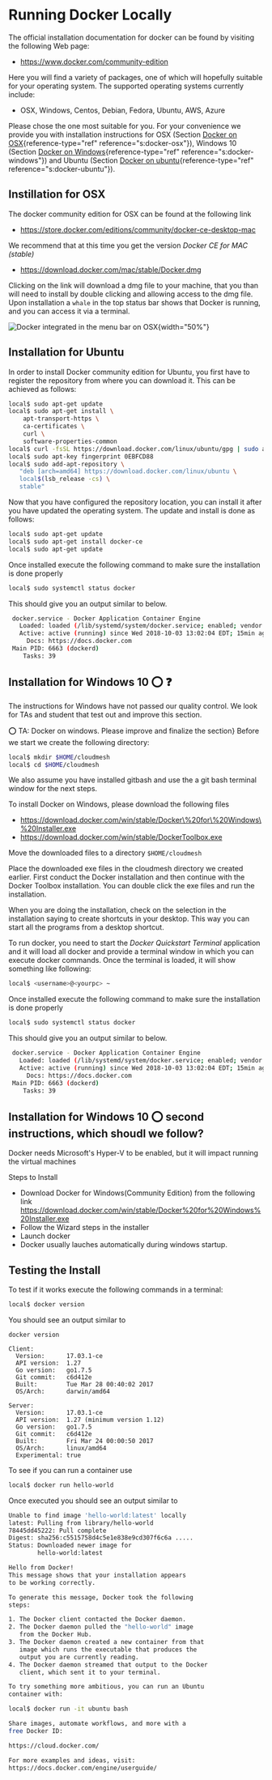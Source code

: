 # Running Docker Locally

The official installation documentation for docker can be found by
visiting the following Web page:

* <https://www.docker.com/community-edition>

Here you will find a variety of packages, one of which will hopefully
suitable for your operating system. The supported operating systems
currently include:

* OSX, Windows, Centos, Debian, Fedora, Ubuntu, AWS, Azure

Please chose the one most suitable for you. For your convenience we
provide you with installation instructions for OSX
(Section [Docker on OSX](#s:docker-osx){reference-type="ref"
reference="s:docker-osx"}), Windows 10
(Section [Docker on Windows](#s:docker-windows){reference-type="ref"
reference="s:docker-windows"}) and Ubuntu
(Section [Docker on ubuntu](#s:docker-ubuntu){reference-type="ref"
reference="s:docker-ubuntu"}).

## Instillation for OSX

The docker community edition for OSX can be found at the following link

* <https://store.docker.com/editions/community/docker-ce-desktop-mac>

We recommend that at this time you get the version *Docker CE for MAC
(stable)*

* <https://download.docker.com/mac/stable/Docker.dmg>

Clicking on the link will download a dmg file to your machine, that you
than will need to install by double clicking and allowing access to the
dmg file. Upon installation a `whale` in the top status bar shows that
Docker is running, and you can access it via a terminal.

![Docker integrated in the menu bar on OSX](images/whale-in-menu-bar.png){width="50%"}

## Installation for Ubuntu

In order to install Docker community edition for Ubuntu, you first have
to register the repository from where you can download it. This can be
achieved as follows:

```bash
local$ sudo apt-get update
local$ sudo apt-get install \
    apt-transport-https \
    ca-certificates \
    curl \
    software-properties-common
local$ curl -fsSL https://download.docker.com/linux/ubuntu/gpg | sudo apt-key add -
local$ sudo apt-key fingerprint 0EBFCD88
local$ sudo add-apt-repository \
   "deb [arch=amd64] https://download.docker.com/linux/ubuntu \
   local$(lsb_release -cs) \
   stable"
```

Now that you have configured the repository location, you can install it
after you have updated the operating system. The update and install is
done as follows:


```bash
local$ sudo apt-get update
local$ sudo apt-get install docker-ce
local$ sudo apt-get update
```
Once installed execute the following command to make sure the installation is
 done properly
 
 ```bash
 local$ sudo systemctl status docker
 ```
 
 This should give you an output similar to below.
 
 ```bash
  docker.service - Docker Application Container Engine
    Loaded: loaded (/lib/systemd/system/docker.service; enabled; vendor preset: enabled)
    Active: active (running) since Wed 2018-10-03 13:02:04 EDT; 15min ago
      Docs: https://docs.docker.com
  Main PID: 6663 (dockerd)
     Tasks: 39

 ```
 
## Installation for Windows 10 :o: :question:

The instructions for Windows have not passed our quality control. We
look for TAs and student that test out and improve this section.

:o: TA: Docker on windows. Please improve and finalize the section}
Before we start we create the following directory:

```bash
local$ mkdir $HOME/cloudmesh
local$ cd $HOME/cloudmesh
```

We also assume you have installed gitbash and use the a git bash
terminal window for the next steps.

To install Docker on Windows, please download the following files

* <https://download.docker.com/win/stable/Docker\%20for\%20Windows\%20Installer.exe>
* <https://download.docker.com/win/stable/DockerToolbox.exe>

Move the downloaded files to a directory `$HOME/cloudmesh`

Place the downloaded exe files in the cloudmesh directory we created
earlier. First conduct the Docker installation and then continue with
the Docker Toolbox installation. You can double click the exe files and
run the installation.

When you are doing the installation, check on the selection in the
installation saying to create shortcuts in your desktop. This way you
can start all the programs from a desktop shortcut.

To run docker, you need to start the *Docker Quickstart Terminal*
application and it will load all docker and provide a terminal window in
which you can execute docker commands. Once the terminal is loaded, it
will show something like following:

```bash
local$ <username>@<yourpc> ~
```
Once installed execute the following command to make sure the installation is
 done properly
 
 ```bash
 local$ sudo systemctl status docker
 ```
 
 This should give you an output similar to below.
 
 ```bash
  docker.service - Docker Application Container Engine
    Loaded: loaded (/lib/systemd/system/docker.service; enabled; vendor preset: enabled)
    Active: active (running) since Wed 2018-10-03 13:02:04 EDT; 15min ago
      Docs: https://docs.docker.com
  Main PID: 6663 (dockerd)
     Tasks: 39

 ```
 
## Installation for Windows 10 :o: second instructions, which shoudl we follow?

Docker needs Microsoft's Hyper-V to be enabled, but it will impact running the virtual machines

Steps to Install

* Download Docker for Windows(Community Edition) from the following link
https://download.docker.com/win/stable/Docker%20for%20Windows%20Installer.exe
* Follow the Wizard steps in the installer
* Launch docker
* Docker usually lauches automatically during windows startup.

## Testing the Install

To test if it works execute the following commands in a terminal:

```bash
local$ docker version
```

You should see an output similar to

    docker version

    Client:
      Version:      17.03.1-ce
      API version:  1.27
      Go version:   go1.7.5
      Git commit:   c6d412e
      Built:        Tue Mar 28 00:40:02 2017
      OS/Arch:      darwin/amd64

    Server:
      Version:      17.03.1-ce
      API version:  1.27 (minimum version 1.12)
      Go version:   go1.7.5
      Git commit:   c6d412e
      Built:        Fri Mar 24 00:00:50 2017
      OS/Arch:      linux/amd64
      Experimental: true

To see if you can run a container use

```bash
local$ docker run hello-world
```

Once executed you should see an output similar to

```bash
Unable to find image 'hello-world:latest' locally
latest: Pulling from library/hello-world
78445dd45222: Pull complete 
Digest: sha256:c5515758d4c5e1e838e9cd307f6c6a .....
Status: Downloaded newer image for
        hello-world:latest

Hello from Docker!
This message shows that your installation appears
to be working correctly.

To generate this message, Docker took the following
steps:

1. The Docker client contacted the Docker daemon.
2. The Docker daemon pulled the "hello-world" image 
   from the Docker Hub.
3. The Docker daemon created a new container from that 
   image which runs the executable that produces the 
   output you are currently reading.
4. The Docker daemon streamed that output to the Docker 
   client, which sent it to your terminal.

To try something more ambitious, you can run an Ubuntu
container with:

local$ docker run -it ubuntu bash

Share images, automate workflows, and more with a
free Docker ID:

https://cloud.docker.com/

For more examples and ideas, visit:
https://docs.docker.com/engine/userguide/
```
